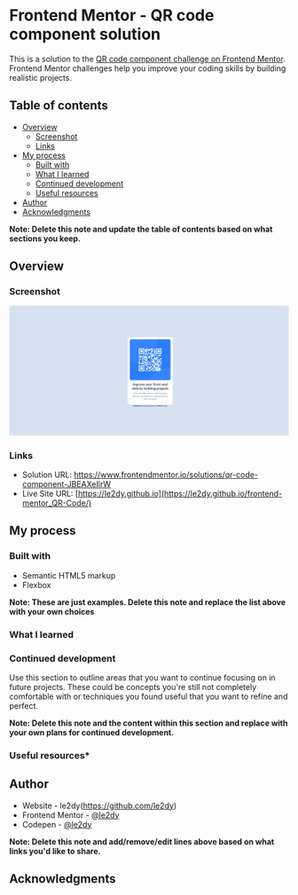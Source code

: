 # Frontend Mentor - QR code component solution

This is a solution to the [QR code component challenge on Frontend Mentor](https://www.frontendmentor.io/challenges/qr-code-component-iux_sIO_H). Frontend Mentor challenges help you improve your coding skills by building realistic projects. 

## Table of contents

- [Overview](#overview)
  - [Screenshot](#screenshot)
  - [Links](#links)
- [My process](#my-process)
  - [Built with](#built-with)
  - [What I learned](#what-i-learned)
  - [Continued development](#continued-development)
  - [Useful resources](#useful-resources)
- [Author](#author)
- [Acknowledgments](#acknowledgments)

**Note: Delete this note and update the table of contents based on what sections you keep.**

## Overview

### Screenshot

![](./screenshot.png)

### Links

- Solution URL: https://www.frontendmentor.io/solutions/qr-code-component-JBEAXeIlrW
- Live Site URL: [https://le2dy.github.io](https://le2dy.github.io/frontend-mentor_QR-Code/)

## My process

### Built with

- Semantic HTML5 markup
- Flexbox

**Note: These are just examples. Delete this note and replace the list above with your own choices**

### What I learned

### Continued development

Use this section to outline areas that you want to continue focusing on in future projects. These could be concepts you're still not completely comfortable with or techniques you found useful that you want to refine and perfect.

**Note: Delete this note and the content within this section and replace with your own plans for continued development.**

### Useful resources*

## Author

- Website - le2dy(https://github.com/le2dy)
- Frontend Mentor - [@le2dy](https://www.frontendmentor.io/profile/le2dy)
- Codepen - [@le2dy](https://codepen.io/le2dy)

**Note: Delete this note and add/remove/edit lines above based on what links you'd like to share.**

## Acknowledgments
